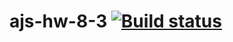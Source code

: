 # ajs-hw-8-3 [![Build status](https://ci.appveyor.com/api/projects/status/6wlamv165vtgnfnn?svg=true)](https://ci.appveyor.com/project/vasllly/ajs-hw-8-3)
